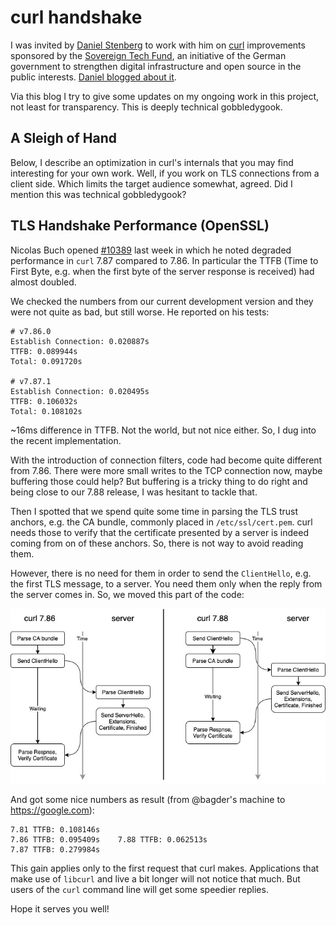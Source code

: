 # curl handshake

I was invited by [Daniel Stenberg](https://daniel.haxx.se) to work with him on [curl](https://curl.se) improvements sponsored by the [Sovereign Tech Fund](https://sovereigntechfund.de), an initiative of the German government to strengthen digital infrastructure and open source in the public interests. [Daniel blogged about it](https://daniel.haxx.se/blog/2022/10/19/funded-curl-improvements/).

Via this blog I try to give some updates on my ongoing work in this project, not least for transparency. This is deeply technical gobbledygook.

## A Sleigh of Hand

Below, I describe an optimization in curl's internals that you may find interesting for your own 
work. Well, if you work on TLS connections from a client side. Which limits the target audience 
somewhat, agreed. Did I mention this was technical gobbledygook?

## TLS Handshake Performance (OpenSSL)

Nicolas Buch opened [#10389](https://github.com/curl/curl/issues/10389) last
week in which he noted degraded performance in `curl` 7.87 compared to 7.86. 
In particular the TTFB (Time to First Byte, e.g. when the first byte of the server response is received) had almost doubled.

We checked the numbers from our current development version and they were not quite as bad, but still worse. He reported on his tests:

```
# v7.86.0
Establish Connection: 0.020887s
TTFB: 0.089944s
Total: 0.091720s

# v7.87.1 
Establish Connection: 0.020495s
TTFB: 0.106032s
Total: 0.108102s
```

~16ms difference in TTFB. Not the world, but not nice either. So, I dug into the recent implementation. 

With the introduction of connection filters, code had become quite different from 7.86. There were more small writes to the TCP connection now, maybe buffering those could help? But buffering is a tricky thing to do right and being close to our 7.88 release, I was hesitant to tackle that.

Then I spotted that we spend quite some time in parsing the TLS trust anchors, e.g. the CA bundle, commonly placed in `/etc/ssl/cert.pem`. curl needs those to verify that the certificate presented by a server is indeed coming from on of these anchors. So, there is not way to avoid reading them.

However, there is no need for them in order to send the `ClientHello`, e.g. the first TLS message, to a server. You need them only when the reply from the server comes in. So, we moved this part of the code:

![how curl handshake changes in 7.88](images/curl-handshake-7.88.jpg)

And got some nice numbers as result (from @bagder's machine to https://google.com):

```
7.81 TTFB: 0.108146s
7.86 TTFB: 0.095409s    7.88 TTFB: 0.062513s
7.87 TTFB: 0.279984s

```

This gain applies only to the first request that curl makes. Applications that make use of `libcurl` and live a bit longer will not notice that much. But users of the `curl` command line will get some speedier replies.

Hope it serves you well!